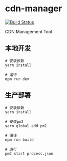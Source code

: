 # cdn-manager

[![Build Status][travis-image]][travis-url]

CDN Management Tool

## 本地开发

```shell
# 安装依赖
yarn install

# 运行
npm run dev
```

## 生产部署

```shell
# 安装依赖
yarn install

# 安装pm2
yarn global add pm2

# 编译
npm run build

# 运行
pm2 start process.json
```

[travis-image]: https://img.shields.io/travis/keenwon/cdn-manager.svg?style=flat-square
[travis-url]: https://travis-ci.org/keenwon/cdn-manager